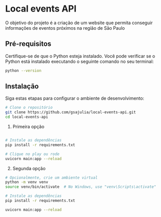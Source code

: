 # Local events API

O objetivo do projeto é a criação de um website que permita conseguir informações de eventos próximos na região de São Paulo

## Pré-requisitos

Certifique-se de que o Python esteja instalado. Você pode verificar se o Python está instalado executando o seguinte comando no seu terminal:

```bash
python --version
```
## Instalação

Siga estas etapas para configurar o ambiente de desenvolvimento:

```bash
# Clone o repositório
git clone https://github.com/gsajulia/local-events-api.git
cd local-events-api
```
1) Primeira opção
```bash

# Instale as dependências
pip install -r requirements.txt

# Clique no play ou rode
uvicorn main:app --reload 
```

2) Segunda opção
```bash
# Opcionalmente, crie um ambiente virtual
python -m venv venv
source venv/bin/activate  # No Windows, use "venv\Scripts\activate"

# Instale as dependências
pip install -r requirements.txt

uvicorn main:app --reload
```

